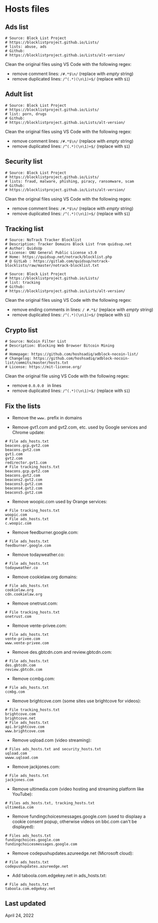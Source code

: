 # Hosts files

## Ads list

```
# Source: Block List Project
# https://blocklistproject.github.io/Lists/
# lists: abuse, ads
# Github:
# https://blocklistproject.github.io/Lists/alt-version/

```

Clean the original files using VS Code with the following regex:
- remove comment lines: `/#.*$\n/` (replace with *empty* string)
- remove duplicated lines: `/^(.*)(\n\1)+$/` (replace with `$1`) 

## Adult list

```
# Source: Block List Project
# https://blocklistproject.github.io/Lists/
# list: porn, drugs
# Github:
# https://blocklistproject.github.io/Lists/alt-version/

```

Clean the original files using VS Code with the following regex:
- remove comment lines: `/#.*$\n/` (replace with *empty* string)
- remove duplicated lines: `/^(.*)(\n\1)+$/` (replace with `$1`) 

## Security list

```
# Source: Block List Project
# https://blocklistproject.github.io/Lists/
# lists: fraud, malware, phishing, piracy, ransomware, scam
# Github:
# https://blocklistproject.github.io/Lists/alt-version/

```

Clean the original files using VS Code with the following regex:
- remove comment lines: `/#.*$\n/` (replace with *empty* string)
- remove duplicated lines: `/^(.*)(\n\1)+$/` (replace with `$1`) 

## Tracking list

```
# Source: NoTrack Tracker Blocklist 
# Description: Tracker Domains Block List from quidsup.net
# Author: QuidsUp
# License: GNU General Public License v3.0
# Home: https://quidsup.net/notrack/blocklist.php
# @ GitLab : https://gitlab.com/quidsup/notrack-blocklists/raw/master/notrack-blocklist.txt

# Source: Block List Project
# https://blocklistproject.github.io/Lists/
# list: tracking
# Github:
# https://blocklistproject.github.io/Lists/alt-version/

```

Clean the original files using VS Code with the following regex:
- remove ending comments in lines: `/ #.*$/` (replace with *empty* string)
- remove duplicated lines: `/^(.*)(\n\1)+$/` (replace with `$1`) 

## Crypto list

```
# Source: NoCoin Filter List
# Description: Blocking Web Browser Bitcoin Mining
#
# Homepage: https://github.com/hoshsadiq/adblock-nocoin-list/
# Changelog: https://github.com/hoshsadiq/adblock-nocoin-list/commits/master/hosts.txt
# License: https://mit-license.org/

```

Clean the original file using VS Code with the following regex:
- remove `0.0.0.0 ` in lines
- remove duplicated lines: `/^(.*)(\n\1)+$/` (replace with `$1`) 


## Fix the lists

- Remove the `www.` prefix in domains

- Remove gvt1.com and gvt2.com, etc. used by Google services and Chrome update:
```
# File ads_hosts.txt
beacons.gcp.gvt2.com
beacons.gvt2.com
gvt1.com
gvt2.com
redirector.gvt1.com
# File tracking_hosts.txt
beacons.gcp.gvt2.com
beacons.gvt2.com
beacons2.gvt2.com
beacons3.gvt2.com
beacons4.gvt2.com
beacons5.gvt2.com
```

- Remove woopic.com used by Orange services:
```
# File tracking_hosts.txt
woopic.com
# File ads_hosts.txt
c.woopic.com
```

- Remove feedburner.google.com:
```
# File ads_hosts.txt
feedburner.google.com
```

- Remove todayweather.co:
```
# File ads_hosts.txt
todayweather.co
```

- Remove cookielaw.org domains:
```
# File ads_hosts.txt
cookielaw.org
cdn.cookielaw.org
```

- Remove onetrust.com:
```
# File tracking_hosts.txt
onetrust.com
```

- Remove vente-privee.com:
```
# File ads_hosts.txt
vente-privee.com
www.vente-privee.com
```

- Remove des.gbtcdn.com and review.gbtcdn.com:
```
# File ads_hosts.txt
des.gbtcdn.com
review.gbtcdn.com
```

- Remove ccmbg.com:
```
# File ads_hosts.txt
ccmbg.com
```

- Remove brightcove.com (some sites use brightcove for videos):
```
# File tracking_hosts.txt
brightcove.com
brightcove.net
# File ads_hosts.txt
api.brightcove.com
www.brightcove.com
```

- Remove uqload.com (video streaming):
```
# Files ads_hosts.txt and security_hosts.txt
uqload.com
wwww.uqload.com
```

- Remove jackjones.com:
```
# File ads_hosts.txt
jackjones.com
```

- Remove ultimedia.com (video hosting and streaming platform like YouTube):
```
# Files ads_hosts.txt, tracking_hosts.txt
ultimedia.com
```

- Remove fundingchoicesmessages.google.com (used to displaay a cookie consent popup, otherwise videos on bbc.com can't be displayed):
```
# Files ads_hosts.txt
fundingchoices.google.com
fundingchoicesmessages.google.com
```

- Remove codepushupdates.azureedge.net (Microsoft cloud):
```
# File ads_hosts.txt
codepushupdates.azureedge.net
```

- Add taboola.com.edgekey.net in ads_hosts.txt:
```
# File ads_hosts.txt
taboola.com.edgekey.net
```

## Last updated

April 24, 2022
